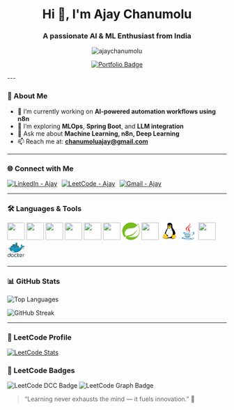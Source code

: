<h1 align="center">Hi 👋, I'm Ajay Chanumolu</h1>
<h3 align="center">A passionate AI & ML Enthusiast from India</h3>

<p align="center">
  <img src="https://komarev.com/ghpvc/?username=ajaychanumolu&label=Profile%20views&color=0e75b6&style=flat" alt="ajaychanumolu" />
</p>
<p align="center">
  <a href="https://ajaychanumolu.github.io/Portfolio/" target="_blank">
    <img src="https://img.shields.io/badge/View%20My-Portfolio-blue?style=for-the-badge&logo=githubpages&logoColor=white" alt="Portfolio Badge" />
  </a>
</p>
---

### 🧠 About Me

- 🔭 I’m currently working on **AI-powered automation workflows using n8n**
- 🌱 I’m exploring **MLOps**, **Spring Boot**, and **LLM integration**
- 💬 Ask me about **Machine Learning, n8n, Deep Learning**
- 📫 Reach me at: **chanumoluajay@gmail.com**

---

### 🌐 Connect with Me




<p align="left" style="display: flex; gap: 10px;">
  <a href="https://linkedin.com/in/ajaychanumolu" target="_blank">
    <img src="https://raw.githubusercontent.com/rahuldkjain/github-profile-readme-generator/master/src/images/icons/Social/linked-in-alt.svg" alt="LinkedIn - Ajay" height="30" width="40" />
  </a>
  <a href="https://leetcode.com/u/Ajay_chanumolu/" target="_blank">
    <img src="https://raw.githubusercontent.com/rahuldkjain/github-profile-readme-generator/master/src/images/icons/Social/leet-code.svg" alt="LeetCode - Ajay" height="30" width="40" />
  </a>
  <a href="mailto:chanumoluajay@gmail.com" target="_blank">
    <img src="https://www.svgrepo.com/show/452213/gmail.svg" alt="Gmail - Ajay" height="30" width="40" />
  </a>
</p>


---

### 🛠️ Languages & Tools

<p align="left">
  <a href="https://www.python.org" target="_blank"><img src="https://cdn.jsdelivr.net/gh/devicons/devicon/icons/python/python-original.svg" width="40" height="40" /></a>
  <a href="https://scikit-learn.org" target="_blank"><img src="https://upload.wikimedia.org/wikipedia/commons/0/05/Scikit_learn_logo_small.svg" width="40" height="40" /></a>
  <a href="https://www.tensorflow.org" target="_blank"><img src="https://www.vectorlogo.zone/logos/tensorflow/tensorflow-icon.svg" width="40" height="40" /></a>
  <a href="https://pytorch.org" target="_blank"><img src="https://www.vectorlogo.zone/logos/pytorch/pytorch-icon.svg" width="40" height="40" /></a>
  <a href="https://pandas.pydata.org" target="_blank"><img src="https://cdn.jsdelivr.net/gh/devicons/devicon/icons/pandas/pandas-original.svg" width="40" height="40" /></a>
  <a href="https://seaborn.pydata.org" target="_blank"><img src="https://seaborn.pydata.org/_images/logo-mark-lightbg.svg" width="40" height="40" /></a>
  <a href="https://spring.io/projects/spring-boot" target="_blank"><img src="https://raw.githubusercontent.com/devicons/devicon/master/icons/spring/spring-original.svg" width="40" height="40" /></a>
  <a href="https://git-scm.com/" target="_blank"><img src="https://www.vectorlogo.zone/logos/git-scm/git-scm-icon.svg" width="40" height="40" /></a>
  <a href="https://www.linux.org/" target="_blank"><img src="https://raw.githubusercontent.com/devicons/devicon/master/icons/linux/linux-original.svg" width="40" height="40" /></a>
  <a href="https://www.java.com/" target="_blank"><img src="https://raw.githubusercontent.com/devicons/devicon/master/icons/java/java-original.svg" width="40" height="40" /></a>
  <a href="https://www.postman.com/" target="_blank"><img src="https://www.vectorlogo.zone/logos/getpostman/getpostman-icon.svg" width="40" height="40" /></a>
  <a href="https://www.docker.com/" target="_blank"><img src="https://raw.githubusercontent.com/devicons/devicon/master/icons/docker/docker-original-wordmark.svg" width="40" height="40" /></a>
</p>

---

### 📊 GitHub Stats

<p>
  <img src="https://github-readme-stats.vercel.app/api/top-langs?username=ajaychanumolu&show_icons=true&locale=en&layout=compact&theme=vision-friendly-dark" alt="Top Languages" />
</p>



<p>
  <img src="https://github-readme-streak-stats.herokuapp.com/?user=ajaychanumolu&theme=vision-friendly-dark" alt="GitHub Streak" />
</p>

---

### 🧠 LeetCode Profile

[![LeetCode Stats](https://leetcard.jacoblin.cool/Ajay_chanumolu?theme=dark&font=baloo)](https://leetcode.com/u/Ajay_chanumolu/)

<h3>🏅 LeetCode Badges</h3>
<p>
  <img src="https://leetcode.com/static/images/badges/dcc-2025-4.png" alt="LeetCode DCC Badge" width="120" />
  <img src="https://assets.leetcode.com/static_assets/others/lg2550.png" alt="LeetCode Graph Badge" width="120" />
</p>


> “Learning never exhausts the mind — it fuels innovation.” 🚀
